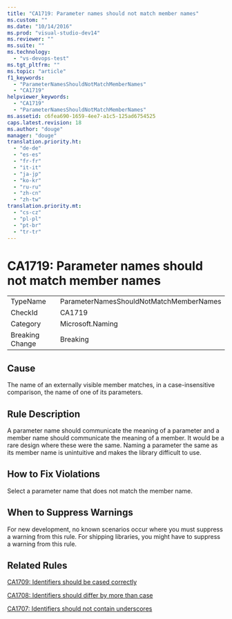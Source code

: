 ```yaml
---
title: "CA1719: Parameter names should not match member names"
ms.custom: ""
ms.date: "10/14/2016"
ms.prod: "visual-studio-dev14"
ms.reviewer: ""
ms.suite: ""
ms.technology: 
  - "vs-devops-test"
ms.tgt_pltfrm: ""
ms.topic: "article"
f1_keywords: 
  - "ParameterNamesShouldNotMatchMemberNames"
  - "CA1719"
helpviewer_keywords: 
  - "CA1719"
  - "ParameterNamesShouldNotMatchMemberNames"
ms.assetid: c6fea690-1659-4ee7-a1c5-125ad6754525
caps.latest.revision: 18
ms.author: "douge"
manager: "douge"
translation.priority.ht: 
  - "de-de"
  - "es-es"
  - "fr-fr"
  - "it-it"
  - "ja-jp"
  - "ko-kr"
  - "ru-ru"
  - "zh-cn"
  - "zh-tw"
translation.priority.mt: 
  - "cs-cz"
  - "pl-pl"
  - "pt-br"
  - "tr-tr"
---
```

# CA1719: Parameter names should not match member names
|||  
|-|-|  
|TypeName|ParameterNamesShouldNotMatchMemberNames|  
|CheckId|CA1719|  
|Category|Microsoft.Naming|  
|Breaking Change|Breaking|  
  
## Cause  
 The name of an externally visible member matches, in a case-insensitive comparison, the name of one of its parameters.  
  
## Rule Description  
 A parameter name should communicate the meaning of a parameter and a member name should communicate the meaning of a member. It would be a rare design where these were the same. Naming a parameter the same as its member name is unintuitive and makes the library difficult to use.  
  
## How to Fix Violations  
 Select a parameter name that does not match the member name.  
  
## When to Suppress Warnings  
 For new development, no known scenarios occur where you must suppress a warning from this rule. For shipping libraries, you might have to suppress a warning from this rule.  
  
## Related Rules  
 [CA1709: Identifiers should be cased correctly](../codequality/ca1709--identifiers-should-be-cased-correctly.md)  
  
 [CA1708: Identifiers should differ by more than case](../codequality/ca1708--identifiers-should-differ-by-more-than-case.md)  
  
 [CA1707: Identifiers should not contain underscores](../codequality/ca1707--identifiers-should-not-contain-underscores.md)